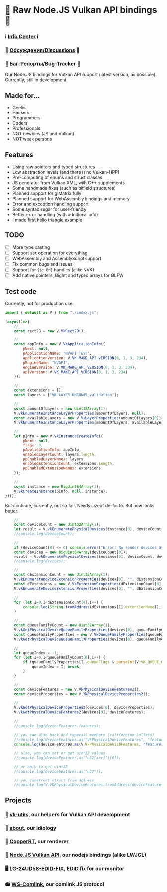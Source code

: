 # 🍵 Raw Node.JS Vulkan API bindings 🍵

### ℹ️ [Info Center](https://github.com/hydra2s-info) ℹ️ 
### 💬 [Обсуждения/Discussions](https://github.com/hydra2s-info/about/discussions) 💬
### 🐞 [Баг-Репорты/Bug-Tracker](https://github.com/hydra2s-info/about/issues) 🐞

Our Node.JS bindings for Vulkan API support (latest version, as possible). Currently, still in development. 

## Made for...

- Geeks
- Hackers
- Programmers
- Coders
- Professionals
- NOT newbies (JS and Vulkan)
- NOT weak persons

## Features

- Using raw pointers and typed structures
- Low abstraction levels (and there is no Vulkan-HPP)
- Pre-computing of enums and struct classes
- JS generator from Vulkan XML, with C++ supplements
- Some handmade fixes (such as bitfield structures)
- Planned support for glMatrix fully
- Planned support for WebAssembly bindings and memory
- Error and exception handling support
- Some syntax sugar for user-friendly
- Better error handling (with additional info)
- I made first hello triangle example

## TODO

- [ ] More type casting
- [ ] Support `set` operation for everything
- [ ] WebAssembly and AssemblyScript support
- [ ] Fix common bugs and issues
- [ ] Support for `{$: 0n}` handles (alike NVK)
- [ ] Add native pointers, BigInt and typed arrays for GLFW

## Test code

Currently, not for production use. 

```js
import { default as V } from "./index.js";

(async()=>{
    //
    const rect2D = new V.VkRect2D();

    //
    const appInfo = new V.VkApplicationInfo({
        pNext: null,
        pApplicationName: "NVAPI TEST",
        applicationVersion: V.VK_MAKE_API_VERSION(0, 1, 3, 234),
        pEngineName: "NVAPI",
        engineVersion: V.VK_MAKE_API_VERSION(0, 1, 3, 234),
        apiVersion: V.VK_MAKE_API_VERSION(0, 1, 3, 234)
    });

    //
    const extensions = [];
    const layers = ["VK_LAYER_KHRONOS_validation"];

    //
    const amountOfLayers = new Uint32Array(1);
    V.vkEnumerateInstanceLayerProperties(amountOfLayers, null);
    const availableLayers = new V.VkLayerProperties(amountOfLayers[0]);
    V.vkEnumerateInstanceLayerProperties(amountOfLayers, availableLayers);

    //
    let pInfo = new V.VkInstanceCreateInfo({
        pNext: null,
        flags: 0,
        pApplicationInfo: appInfo,
        enabledLayerCount: layers.length,
        ppEnabledLayerNames: layers,
        enabledExtensionCount: extensions.length,
        ppEnabledExtensionNames: extensions
    });

    // 
    const instance = new BigUint64Array(1);
    V.vkCreateInstance(pInfo, null, instance);
})();
```

But continue, currently, not so fair. Needs sizeof de-facto. But now looks better.

```js
    //
    const deviceCount = new Uint32Array(1);
    let result = V.vkEnumeratePhysicalDevices(instance[0], deviceCount, null);
    //console.log(deviceCount);

    //
    if (deviceCount[0] <= 0) console.error("Error: No render devices available!");
    const devices = new BigUint64Array(deviceCount[0]);
    result = V.vkEnumeratePhysicalDevices(instance[0], deviceCount, devices);
    //console.log(devices);

    //
    const dExtensionCount = new Uint32Array(1);
    V.vkEnumerateDeviceExtensionProperties(devices[0], "", dExtensionCount, null);
    const dExtensions = new V.VkExtensionProperties(dExtensionCount[0]);
    V.vkEnumerateDeviceExtensionProperties(devices[0], "", dExtensionCount, dExtensions);

    //
    for (let I=0;I<dExtensionCount[0];I++) {
        console.log(String.fromAddress(dExtensions[I].extensionName));
    }

    //
    const queueFamilyCount = new Uint32Array(1);
    V.vkGetPhysicalDeviceQueueFamilyProperties(devices[0], queueFamilyCount, null);
    const queueFamilyProperties = new V.VkQueueFamilyProperties(queueFamilyCount[0])
    V.vkGetPhysicalDeviceQueueFamilyProperties(devices[0], queueFamilyCount, queueFamilyProperties);

    //
    let queueIndex = -1;
    for (let I=0;I<queueFamilyCount[0];I++) {
        if (queueFamilyProperties[I].queueFlags & parseInt(V.VK_QUEUE_GRAPHICS_BIT)) {
            queueIndex = I; break;
        }
    }

    //
    const deviceFeatures = new V.VkPhysicalDeviceFeatures2();
    const deviceProperties = new V.VkPhysicalDeviceProperties2();

    //
    V.vkGetPhysicalDeviceProperties2(devices[0], deviceProperties);
    V.vkGetPhysicalDeviceFeatures2(devices[0], deviceFeatures);

    //
    //console.log(deviceFeatures.features);

    // you can also hack and typecast members (californium bullets)
    //console.log(deviceFeatures.as("VkPhysicalDeviceFeatures", "features"));
    console.log(deviceFeatures.as(V.VkPhysicalDeviceFeatures, "features"));

    // also, you can set or get uint32 values
    //console.log(deviceFeatures.as("u32[arr]")[0]);

    // or only to get uint32
    //console.log(deviceFeatures.as("u32"));

    // you construct struct from address
    //console.log(V.VkPhysicalDeviceFeatures.fromAddress(deviceFeatures.address()));
```

## Projects

### 📀 [vk-utils](https://github.com/hydra2s/vk-utils), our helpers for Vulkan API development 
### 🥀 [about](https://github.com/hydra2s-info/about), our idiology
### 🌋 [CopperRT](https://github.com/hydra2s/CopperRT), our renderer
### 🍵 [Node.JS Vulkan API](https://github.com/hydra2s/node-vulkan-api), our nodejs bindings (alike LWJGL)
### 🖥️ [LG-24UD58-EDID-FIX](https://github.com/hydra2s/LG-24UD58-EDID-FIX), EDID fix for our monitor
### 📻 [WS-Comlink](https://github.com/hydra2s/ws-comlink), our comlink JS protocol
